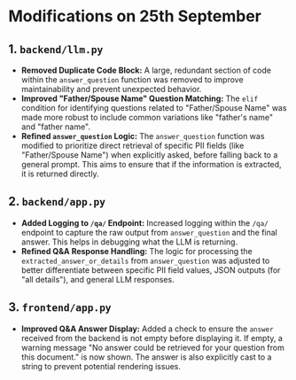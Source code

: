 # Modifications on 25th September

## 1. `backend/llm.py`
- **Removed Duplicate Code Block:** A large, redundant section of code within the `answer_question` function was removed to improve maintainability and prevent unexpected behavior.
- **Improved "Father/Spouse Name" Question Matching:** The `elif` condition for identifying questions related to "Father/Spouse Name" was made more robust to include common variations like "father's name" and "father name".
- **Refined `answer_question` Logic:** The `answer_question` function was modified to prioritize direct retrieval of specific PII fields (like "Father/Spouse Name") when explicitly asked, before falling back to a general prompt. This aims to ensure that if the information is extracted, it is returned directly.

## 2. `backend/app.py`
- **Added Logging to `/qa/` Endpoint:** Increased logging within the `/qa/` endpoint to capture the raw output from `answer_question` and the final answer. This helps in debugging what the LLM is returning.
- **Refined Q&A Response Handling:** The logic for processing the `extracted_answer_or_details` from `answer_question` was adjusted to better differentiate between specific PII field values, JSON outputs (for "all details"), and general LLM responses.

## 3. `frontend/app.py`
- **Improved Q&A Answer Display:** Added a check to ensure the `answer` received from the backend is not empty before displaying it. If empty, a warning message "No answer could be retrieved for your question from this document." is now shown. The answer is also explicitly cast to a string to prevent potential rendering issues.
